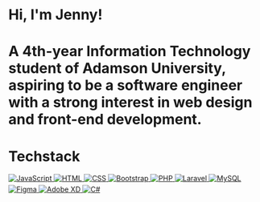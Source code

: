 <h1>Hi, I'm Jenny! </h1>

<h1>A 4th-year Information Technology student of Adamson University, aspiring to be a software engineer with a strong interest in web design and front-end development.</h1>

<!---[![My Skills](https://skillicons.dev/icons?i=html,css,js,cs,py,ps,docker,git,vscode,visualstudio,mysql,)](https://skillicons.dev)--->
<h1>Techstack</h1>

<!-- JavaScript -->
<a href="https://developer.mozilla.org/en-US/docs/Web/JavaScript" target="_blank"> 
  <img src="https://img.shields.io/badge/JavaScript-%23F7DF1E.svg?style=for-the-badge&logo=JavaScript&logoColor=black" alt="JavaScript" style="margin-bottom: 5px;" />
</a>

<!-- HTML -->
<a href="https://developer.mozilla.org/en-US/docs/Web/HTML" target="_blank"> 
  <img src="https://img.shields.io/badge/HTML5-%23E34F26.svg?style=for-the-badge&logo=HTML5&logoColor=white" alt="HTML" style="margin-bottom: 5px;" />
</a>

<!-- CSS -->
<a href="https://developer.mozilla.org/en-US/docs/Web/CSS" target="_blank"> 
  <img src="https://img.shields.io/badge/CSS3-%231572B6.svg?style=for-the-badge&logo=CSS3&logoColor=white" alt="CSS" style="margin-bottom: 5px;" />
</a>

<!-- Bootstrap -->
<a href="https://getbootstrap.com/" target="_blank"> 
  <img src="https://img.shields.io/badge/Bootstrap-%23563D7C.svg?style=for-the-badge&logo=Bootstrap&logoColor=white" alt="Bootstrap" style="margin-bottom: 5px;" />
</a>

<!-- PHP -->
<a href="https://www.php.net/" target="_blank"> 
  <img src="https://img.shields.io/badge/PHP-%23777BB4.svg?style=for-the-badge&logo=PHP&logoColor=white" alt="PHP" style="margin-bottom: 5px;" />
</a>

<!-- Laravel -->
<a href="https://laravel.com/" target="_blank"> 
  <img src="https://img.shields.io/badge/Laravel-%23FF2D20.svg?style=for-the-badge&logo=Laravel&logoColor=white" alt="Laravel" style="margin-bottom: 5px;" />
</a>

<!-- MySQL -->
<a href="https://www.mysql.com/" target="_blank"> 
  <img src="https://img.shields.io/badge/MySQL-%234479A1.svg?style=for-the-badge&logo=MySQL&logoColor=white" alt="MySQL" style="margin-bottom: 5px;" />
</a>

<!-- Figma -->
<a href="https://www.figma.com/" target="_blank"> 
  <img src="https://img.shields.io/badge/Figma-%23F24E1E.svg?style=for-the-badge&logo=Figma&logoColor=white" alt="Figma" style="margin-bottom: 5px;" />
</a>

<!-- Adobe XD -->
<a href="https://www.adobe.com/products/xd.html" target="_blank"> 
  <img src="https://img.shields.io/badge/Adobe%20XD-%23FF61F6.svg?style=for-the-badge&logo=Adobe%20XD&logoColor=white" alt="Adobe XD" style="margin-bottom: 5px;" />
</a>

<!-- C# -->
<a href="https://learn.microsoft.com/en-us/dotnet/csharp/" target="_blank"> 
  <img src="https://img.shields.io/badge/C%23-%23239120.svg?style=for-the-badge&logo=CSharp&logoColor=white" alt="C#" style="margin-bottom: 5px;" />
</a>
